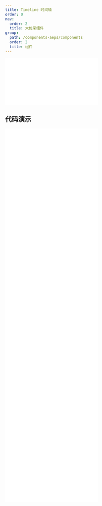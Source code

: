 ```yaml
---
title: Timeline 时间轴
order: 0
nav:
  order: 2
  title: 大优采组件
group:
  path: /components-aeps/components
  order: 2
  title: 组件
---
```


<div>
<embed src="@docs-common/timeline/index.md"></embed>
</div>
        
## 代码演示

<Row gutter=8>

  <Col span=12>
    
  <div class="code-box"><embed src="@abiz-rc-aeps/timeline/demo/alternate-timeline-aeps.md"></embed></div>
          
  <div class="code-box"><embed src="@abiz-rc-aeps/timeline/demo/color-timeline-aeps.md"></embed></div>
          
  <div class="code-box"><embed src="@abiz-rc-aeps/timeline/demo/label-timeline-aeps.md"></embed></div>
          
  <div class="code-box"><embed src="@abiz-rc-aeps/timeline/demo/right-timeline-aeps.md"></embed></div>
          
  </Col>
          
  <Col span=12>
    
  <div class="code-box"><embed src="@abiz-rc-aeps/timeline/demo/basic-timeline-aeps.md"></embed></div>
          
  <div class="code-box"><embed src="@abiz-rc-aeps/timeline/demo/custom-timeline-aeps.md"></embed></div>
          
  <div class="code-box"><embed src="@abiz-rc-aeps/timeline/demo/pending-timeline-aeps.md"></embed></div>
          
  </Col>
          
</Row>
        
<div><embed src="@docs-common/timeline/index-api.md"></embed><div>
        